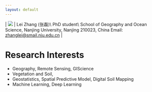 ```yaml
---
layout: default
---
```


| ![]('./L.Z.jpg')        | Lei Zhang (张磊)\ PhD student\ School of Geography and Ocean Science, Nanjing University, Nanjing 210023, China  Email: zhanglei@smail.nju.edu.cn |

# Research Interests
- Geography, Remote Sensing, GIScience
- Vegetation and Soil, 
- Geostatistics, Spatial Predictive Model, Digital Soil Mapping
- Machine Learning, Deep Learning

